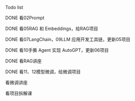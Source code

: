 Todo list

DONE 看02Prompt

DONE 看05RAG 和 Embeddings，给RAG项目

DONE 看07LangChain，09LLM 应用开发工具链，更新05项目

DONE 看10手撕 Agent 实现 AutoGPT，更新06项目

DONE 看RAG讲座

DONE 看11、12模型微调，给微调项目

看微调讲座

看项目拆解课
